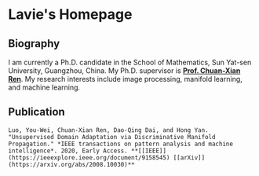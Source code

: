 # Lavie's Homepage

## Biography

I am currently a Ph.D. candidate in the School of Mathematics, Sun Yat-sen University, Guangzhou, China. My Ph.D. supervisor is **[Prof. Chuan-Xian Ren](http://www.scholat.com/renchx)**. My research interests include image processing, manifold learning, and machine learning.

## Publication

```
Luo, You-Wei, Chuan-Xian Ren, Dao-Qing Dai, and Hong Yan. "Unsupervised Domain Adaptation via Discriminative Manifold Propagation." *IEEE transactions on pattern analysis and machine intelligence*. 2020, Early Access. **[[IEEE]](https://ieeexplore.ieee.org/document/9158545) [[arXiv]](https://arxiv.org/abs/2008.10030)**
```



